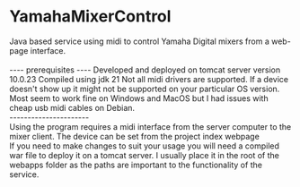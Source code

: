 # YamahaMixerControl
Java based service using midi to control Yamaha Digital mixers from a web-page interface.<br/>
<br/>---- prerequisites ----
Developed and deployed on tomcat server version 10.0.23
Compiled using jdk 21
Not all midi drivers are supported. If a device doesn't show up it might not be supported on your particular OS version. Most seem to work fine on Windows and MacOS but I had issues with cheap usb midi cables on Debian.
<br/>----------------------
<br/>Using the program requires a midi interface from the server computer to the mixer client. The device can be set from the project index webpage
<br/>If you need to make changes to suit your usage you will need a compiled war file to deploy it on a tomcat server. I usually place it in the root of the webapps folder as the paths are important to the functionality of the service.

